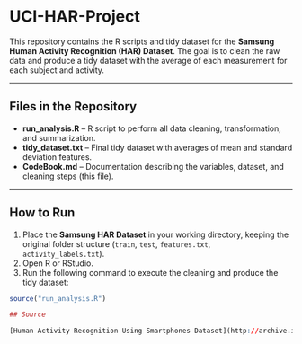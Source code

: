 # UCI-HAR-Project

This repository contains the R scripts and tidy dataset for the **Samsung Human Activity Recognition (HAR) Dataset**. The goal is to clean the raw data and produce a tidy dataset with the average of each measurement for each subject and activity.

---

## Files in the Repository

- **run_analysis.R** – R script to perform all data cleaning, transformation, and summarization.  
- **tidy_dataset.txt** – Final tidy dataset with averages of mean and standard deviation features.  
- **CodeBook.md** – Documentation describing the variables, dataset, and cleaning steps (this file).  

---

## How to Run

1. Place the **Samsung HAR Dataset** in your working directory, keeping the original folder structure (`train`, `test`, `features.txt`, `activity_labels.txt`).  
2. Open R or RStudio.  
3. Run the following command to execute the cleaning and produce the tidy dataset:

```R
source("run_analysis.R")

## Source

[Human Activity Recognition Using Smartphones Dataset](http://archive.ics.uci.edu/ml/datasets/Human+Activity+Recognition+Using+Smartphones)
